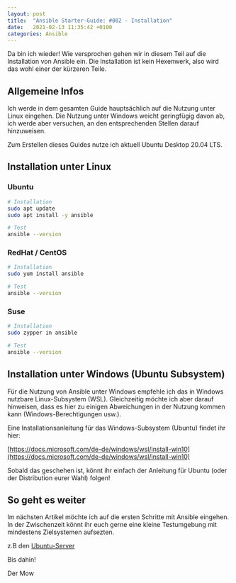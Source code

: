 ```yaml
---
layout: post
title:  "Ansible Starter-Guide: #002 - Installation"
date:   2021-02-13 11:35:42 +0100
categories: Ansible
---
```


Da bin ich wieder! Wie versprochen gehen wir in diesem Teil auf die Installation von Ansible ein. Die Installation ist kein Hexenwerk, also wird das wohl einer der kürzeren
Teile.


## Allgemeine Infos

Ich werde in dem gesamten Guide hauptsächlich auf die Nutzung unter Linux eingehen. Die Nutzung unter Windows weicht geringfügig davon ab, ich werde aber versuchen, an den entsprechenden Stellen darauf hinzuweisen.

Zum Erstellen dieses Guides nutze ich aktuell Ubuntu Desktop 20.04 LTS.


## Installation unter Linux 

### Ubuntu

```bash
# Installation
sudo apt update
sudo apt install -y ansible

# Test
ansible --version
```


### RedHat / CentOS

```bash
# Installation
sudo yum install ansible

# Test
ansible --version

```

### Suse

```bash
# Installation
sudo zypper in ansible

# Test
ansible --version
```


## Installation unter Windows (Ubuntu Subsystem)

Für die Nutzung von Ansible unter Windows empfehle ich das in Windows nutzbare Linux-Subsystem (WSL). Gleichzeitig möchte ich aber darauf hinweisen, dass es hier zu einigen Abweichungen in der Nutzung kommen kann (Windows-Berechtigungen usw.).

Eine Installationsanleitung für das Windows-Subsystem (Ubuntu) findet ihr hier:

[https://docs.microsoft.com/de-de/windows/wsl/install-win10](https://docs.microsoft.com/de-de/windows/wsl/install-win10)

Sobald das geschehen ist, könnt ihr einfach der Anleitung für Ubuntu (oder der Distribution eurer Wahl) folgen!


## So geht es weiter

Im nächsten Artikel möchte ich auf die ersten Schritte mit Ansible eingehen. In der Zwischenzeit könnt ihr euch gerne eine kleine Testumgebung mit mindestens Zielsystemen aufsezten. 

z.B den [Ubuntu-Server](https://ubuntu.com/download/server)


Bis dahin!

Der Mow
